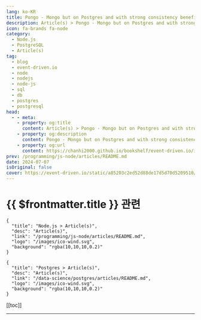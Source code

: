 ```yaml
---
lang: ko-KR
title: Pongo - Mongo but on Postgres and with strong consistency benefits
description: Article(s) > Pongo - Mongo but on Postgres and with strong consistency benefits
icon: fa-brands fa-node
category: 
  - Node.js
  - PostgreSQL
  - Article(s)
tag: 
  - blog
  - event-driven.io
  - node
  - nodejs
  - node-js
  - sql
  - db
  - postgres
  - postgresql
head:
  - - meta:
    - property: og:title
      content: Article(s) > Pongo - Mongo but on Postgres and with strong consistency benefits
    - property: og:description
      content: Pongo - Mongo but on Postgres and with strong consistency benefits
    - property: og:url
      content: https://chanhi2000.github.io/bookshelf/event-driven.io/introducting-pongo.html
prev: /programming/js-node/articles/README.md
date: 2024-07-07
isOriginal: false
cover: https://event-driven.io/static/a85203c2ed52d88de17d5d70d5209510/a331c/2024-07-07-cover.png
---
```


# {{ $frontmatter.title }} 관련

```component VPCard
{
  "title": "Node.js > Article(s)",
  "desc": "Article(s)",
  "link": "/programming/js-node/articles/README.md",
  "logo": "/images/ico-wind.svg",
  "background": "rgba(10,10,10,0.2)"
}
```

```component VPCard
{
  "title": "Postgres > Article(s)",
  "desc": "Article(s)",
  "link": "/data-science/postgres/articles/README.md",
  "logo": "/images/ico-wind.svg",
  "background": "rgba(10,10,10,0.2)"
}
```

[[toc]]

---

<SiteInfo
  name="Pongo - Mongo but on Postgres and with strong consistency benefits - Event-Driven.io"
  desc="Pongo - Mongo but on Postgres and with strong consistency benefits"
  url="https://event-driven.io/en/introducting_pongo/"
  logo="/assets/image/event-driven.io/favicon.jfif"
  preview="https://event-driven.io/static/a85203c2ed52d88de17d5d70d5209510/a331c/2024-07-07-cover.png"/>

<!-- TODO: 작성 -->
